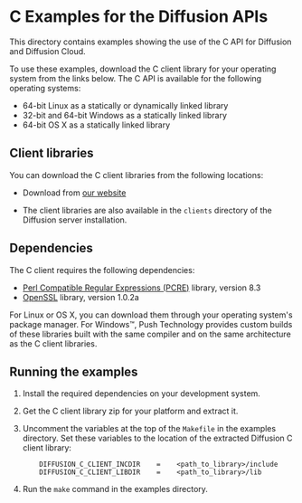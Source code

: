 # C Examples for the Diffusion APIs

This directory contains examples showing the use of the C API for Diffusion and Diffusion Cloud.

To use these examples, download the C client library for your operating system from the links below.
The C API is available for the following operating systems:

* 64-bit Linux as a statically or dynamically linked library
* 32-bit and 64-bit Windows as a statically linked library
* 64-bit OS X as a statically linked library


## Client libraries

You can download the C client libraries from the following locations:

*   Download from [our website](http://download.pushtechnology.com/cloud/latest/sdks.html#c)

*   The client libraries are also available in the `clients` directory of the Diffusion server installation.


## Dependencies

The C client requires the following dependencies:

*   [Perl Compatible Regular Expressions (PCRE)](http://pcre.org) library, version 8.3
*   [OpenSSL](https://www.openssl.org) library, version 1.0.2a

For Linux or OS X, you can download them through your operating system's package manager.
For Windows™, Push Technology provides custom builds of these libraries built with the same compiler and on the same architecture as the C client libraries.


## Running the examples

1. Install the required dependencies on your development system.
2. Get the C client library zip for your platform and extract it.
3. Uncomment the variables at the top of the `Makefile` in the examples directory. Set these variables to the location of the extracted Diffusion C client library:

           DIFFUSION_C_CLIENT_INCDIR	=    <path_to_library>/include
           DIFFUSION_C_CLIENT_LIBDIR	=    <path_to_library>/lib

4. Run the `make` command in the examples directory. 